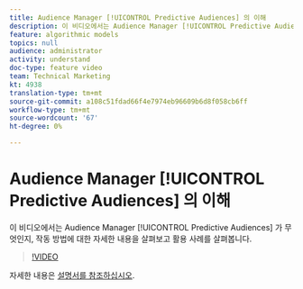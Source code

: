 ```yaml
---
title: Audience Manager [!UICONTROL Predictive Audiences] 의 이해
description: 이 비디오에서는 Audience Manager [!UICONTROL Predictive Audiences] 가 무엇인지, 작동 방법에 대한 자세한 내용을 살펴보고 활용 사례를 살펴봅니다.
feature: algorithmic models
topics: null
audience: administrator
activity: understand
doc-type: feature video
team: Technical Marketing
kt: 4938
translation-type: tm+mt
source-git-commit: a108c51fdad66f4e7974eb96609b6d8f058cb6ff
workflow-type: tm+mt
source-wordcount: '67'
ht-degree: 0%

---
```



# Audience Manager [!UICONTROL Predictive Audiences] 의 이해

이 비디오에서는 Audience Manager [!UICONTROL Predictive Audiences] 가 무엇인지, 작동 방법에 대한 자세한 내용을 살펴보고 활용 사례를 살펴봅니다.

>[!VIDEO](https://video.tv.adobe.com/v/33629/?quality=12)

자세한 내용은 [설명서를 참조하십시오](https://docs.adobe.com/content/help/en/audience-manager/user-guide/features/algorithmic-models/predictive-audiences/predictive-audiences.html).
